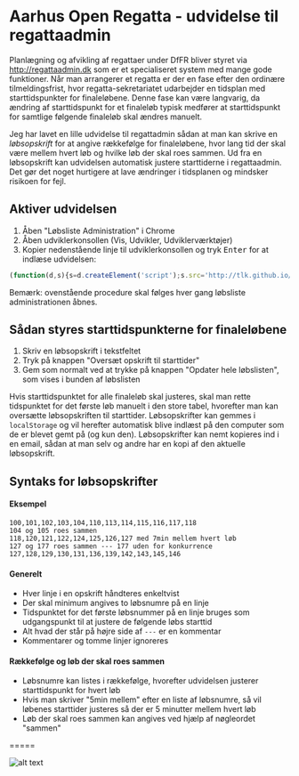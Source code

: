 Aarhus Open Regatta - udvidelse til regattaadmin
================================================

Planlægning og afvikling af regattaer under DfFR bliver styret via
http://regattaadmin.dk som er et specialiseret system med mange gode
funktioner. Når man arrangerer et regatta er der en fase efter den ordinære
tilmeldingsfrist, hvor regatta-sekretariatet udarbejder en tidsplan med
starttidspunkter for finaleløbene. Denne fase kan være langvarig, da ændring af
starttidspunkt for et finaleløb typisk medfører at starttidspunkt for samtlige
følgende finaleløb skal ændres manuelt.

Jeg har lavet en lille udvidelse til regattadmin sådan at man kan skrive en
*løbsopskrift* for at angive rækkefølge for finaleløbene, hvor lang tid der
skal være mellem hvert løb og hvilke løb der skal roes sammen. Ud fra en
løbsopskrift kan udvidelsen automatisk justere starttiderne i regattaadmin. Det
gør det noget hurtigere at lave ændringer i tidsplanen og mindsker risikoen for
fejl.


## Aktiver udvidelsen
1. Åben "Løbsliste Administration" i Chrome
2. Åben udviklerkonsollen (Vis, Udvikler, Udviklerværktøjer)
3. Kopier nedenstående linje til udviklerkonsollen og tryk <kbd>Enter</kbd> for at indlæse udvidelsen:
```javascript
(function(d,s){s=d.createElement('script');s.src='http://tlk.github.io/aarhusopenregatta/lap.js';(d.head||d.documentElement).appendChild(s)})(document);
```

Bemærk: ovenstående procedure skal følges hver gang løbsliste administrationen åbnes.


## Sådan styres starttidspunkterne for finaleløbene
1. Skriv en løbsopskrift i tekstfeltet
2. Tryk på knappen "Oversæt opskrift til starttider"
3. Gem som normalt ved at trykke på knappen "Opdater hele løbslisten", som vises i bunden af løbslisten

Hvis starttidspunktet for alle finaleløb skal justeres, skal man rette tidspunktet for det første løb manuelt i den store tabel, hvorefter man kan oversætte løbsopskriften til starttider. Løbsopskrifter kan gemmes i `localStorage` og vil herefter automatisk blive indlæst på den computer som de er blevet gemt på (og kun den). Løbsopskrifter kan nemt kopieres ind i en email, sådan at man selv og andre har en kopi af den aktuelle løbsopskrift. 

## Syntaks for løbsopskrifter
#### Eksempel
```
100,101,102,103,104,110,113,114,115,116,117,118
104 og 105 roes sammen
118,120,121,122,124,125,126,127 med 7min mellem hvert løb
127 og 177 roes sammen --- 177 uden for konkurrence
127,128,129,130,131,136,139,142,143,145,146
```

#### Generelt

* Hver linje i en opskrift håndteres enkeltvist
* Der skal minimum angives to løbsnumre på en linje
* Tidspunktet for det første løbsnummer på en linje bruges som udgangspunkt til at justere de følgende løbs starttid
* Alt hvad der står på højre side af `---` er en kommentar
* Kommentarer og tomme linjer ignoreres


#### Rækkefølge og løb der skal roes sammen

* Løbsnumre kan listes i rækkefølge, hvorefter udvidelsen justerer starttidspunkt for hvert løb 
* Hvis man skriver "5min mellem" efter en liste af løbsnumre, så vil løbenes starttider justeres så der er 5 minutter mellem hvert løb
* Løb der skal roes sammen kan angives ved hjælp af nøgleordet "sammen"


=====

![alt text](https://github.com/tlk/aarhusopenregatta/raw/master/screenshot.png "Example")

